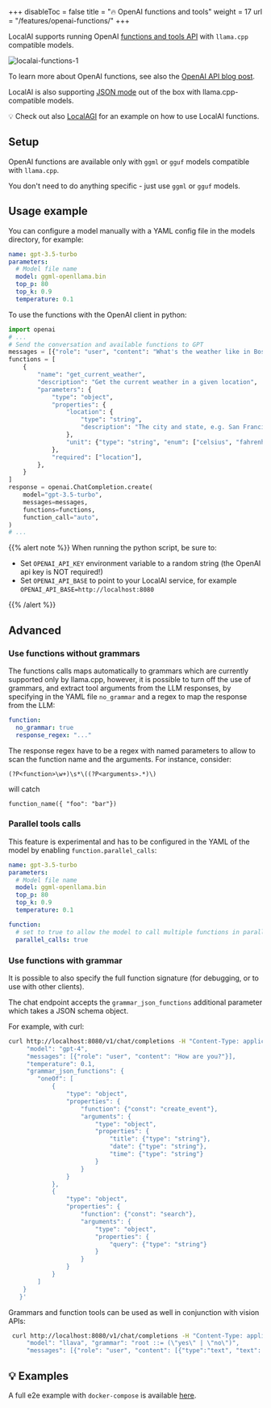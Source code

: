 
+++
disableToc = false
title = "🔥 OpenAI functions and tools"
weight = 17
url = "/features/openai-functions/"
+++

LocalAI supports running OpenAI [functions and tools API](https://platform.openai.com/docs/api-reference/chat/create#chat-create-tools) with `llama.cpp` compatible models.

![localai-functions-1](https://github.com/ggerganov/llama.cpp/assets/2420543/5bd15da2-78c1-4625-be90-1e938e6823f1)

To learn more about OpenAI functions, see also the [OpenAI API blog post](https://openai.com/blog/function-calling-and-other-api-updates).

LocalAI is also supporting [JSON mode](https://platform.openai.com/docs/guides/text-generation/json-mode) out of the box with llama.cpp-compatible models.

💡 Check out also [LocalAGI](https://github.com/mudler/LocalAGI) for an example on how to use LocalAI functions.

## Setup

OpenAI functions are available only with `ggml` or `gguf` models compatible with `llama.cpp`.

You don't need to do anything specific - just use `ggml` or `gguf` models.


## Usage example

You can configure a model manually with a YAML config file in the models directory, for example:

```yaml
name: gpt-3.5-turbo
parameters:
  # Model file name
  model: ggml-openllama.bin
  top_p: 80
  top_k: 0.9
  temperature: 0.1
```

To use the functions with the OpenAI client in python:

```python
import openai
# ...
# Send the conversation and available functions to GPT
messages = [{"role": "user", "content": "What's the weather like in Boston?"}]
functions = [
    {
        "name": "get_current_weather",
        "description": "Get the current weather in a given location",
        "parameters": {
            "type": "object",
            "properties": {
                "location": {
                    "type": "string",
                    "description": "The city and state, e.g. San Francisco, CA",
                },
                "unit": {"type": "string", "enum": ["celsius", "fahrenheit"]},
            },
            "required": ["location"],
        },
    }
]
response = openai.ChatCompletion.create(
    model="gpt-3.5-turbo",
    messages=messages,
    functions=functions,
    function_call="auto",
)
# ...
```

{{% alert note %}}
When running the python script, be sure to:

- Set `OPENAI_API_KEY` environment variable to a random string (the OpenAI api key is NOT required!)
- Set `OPENAI_API_BASE` to point to your LocalAI service, for example `OPENAI_API_BASE=http://localhost:8080`

{{% /alert %}}

## Advanced

### Use functions without grammars

The functions calls maps automatically to grammars which are currently supported only by llama.cpp, however, it is possible to turn off the use of grammars, and extract tool arguments from the LLM responses, by specifying in the YAML file `no_grammar` and a regex to map the response from the LLM:

```yaml
function:
  no_grammar: true
  response_regex: "..."
```

The response regex have to be a regex with named parameters to allow to scan the function name and the arguments. For instance, consider:

```
(?P<function>\w+)\s*\((?P<arguments>.*)\)
```

will catch

```
function_name({ "foo": "bar"})
```

### Parallel tools calls

This feature is experimental and has to be configured in the YAML of the model by enabling `function.parallel_calls`:

```yaml
name: gpt-3.5-turbo
parameters:
  # Model file name
  model: ggml-openllama.bin
  top_p: 80
  top_k: 0.9
  temperature: 0.1

function:
  # set to true to allow the model to call multiple functions in parallel
  parallel_calls: true
```

### Use functions with grammar

It is possible to also specify the full function signature (for debugging, or to use with other clients).

The chat endpoint accepts the `grammar_json_functions` additional parameter which takes a JSON schema object.

For example, with curl:

```bash
curl http://localhost:8080/v1/chat/completions -H "Content-Type: application/json" -d '{
     "model": "gpt-4",
     "messages": [{"role": "user", "content": "How are you?"}],
     "temperature": 0.1,
     "grammar_json_functions": {
        "oneOf": [
            {
                "type": "object",
                "properties": {
                    "function": {"const": "create_event"},
                    "arguments": {
                        "type": "object",
                        "properties": {
                            "title": {"type": "string"},
                            "date": {"type": "string"},
                            "time": {"type": "string"}
                        }
                    }
                }
            },
            {
                "type": "object",
                "properties": {
                    "function": {"const": "search"},
                    "arguments": {
                        "type": "object",
                        "properties": {
                            "query": {"type": "string"}
                        }
                    }
                }
            }
        ]
    }
   }'
```

Grammars and function tools can be used as well in conjunction with vision APIs:

```bash
 curl http://localhost:8080/v1/chat/completions -H "Content-Type: application/json" -d '{
     "model": "llava", "grammar": "root ::= (\"yes\" | \"no\")",
     "messages": [{"role": "user", "content": [{"type":"text", "text": "Is there some grass in the image?"}, {"type": "image_url", "image_url": {"url": "https://upload.wikimedia.org/wikipedia/commons/thumb/d/dd/Gfp-wisconsin-madison-the-nature-boardwalk.jpg/2560px-Gfp-wisconsin-madison-the-nature-boardwalk.jpg" }}], "temperature": 0.9}]}'
```


## 💡 Examples

A full e2e example with `docker-compose` is available [here](https://github.com/go-skynet/LocalAI/tree/master/examples/functions).
